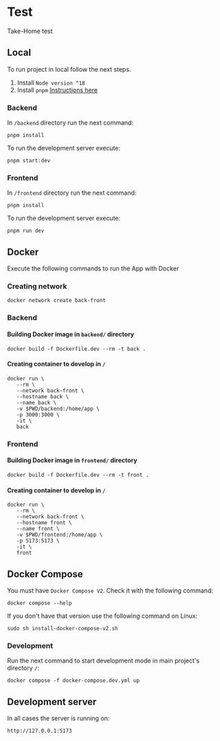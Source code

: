 # Test

Take-Home test

## Local
To run project in local follow the next steps.

1. Install `Node version ^18`
2. Install `pnpm` [Instructions here](https://pnpm.io/es/installation)

### Backend
In `/backend` directory run the next command:
```
pnpm install
```
To run the development server execute:
```
pnpm start:dev
```

### Frontend
In `/frontend` directory run the next command:
```
pnpm install
```
To run the development server execute:
```
pnpm run dev
```
## Docker
Execute the following commands to run the App with Docker
### Creating network
```
docker network create back-front
```
### Backend
#### Building Docker image in `backend/` directory
```
docker build -f Dockerfile.dev --rm -t back .
```
#### Creating container to develop in `/`
```
docker run \
   --rm \
   --network back-front \
   --hostname back \
   --name back \
   -v $PWD/backend:/home/app \
   -p 3000:3000 \
   -it \
   back
```
### Frontend
#### Building Docker image in `frontend/` directory
```
docker build -f Dockerfile.dev --rm -t front .
```
#### Creating container to develop in `/`
```
docker run \
   --rm \
   --network back-front \
   --hostname front \
   --name front \
   -v $PWD/frontend:/home/app \
   -p 5173:5173 \
   -it \
   front
```
## Docker Compose
You must have `Docker Compose V2`. Check it with the following command:
```
docker compose --help
```
If you don't have that version use the following command on Linux:
```
sudo sh install-docker-compose-v2.sh
```
### Development
Run the next command to start development mode in main project's directory `/`:
```
docker compose -f docker-compose.dev.yml up
```

## Development server
In all cases the server is running on:
```
http://127.0.0.1:5173
```